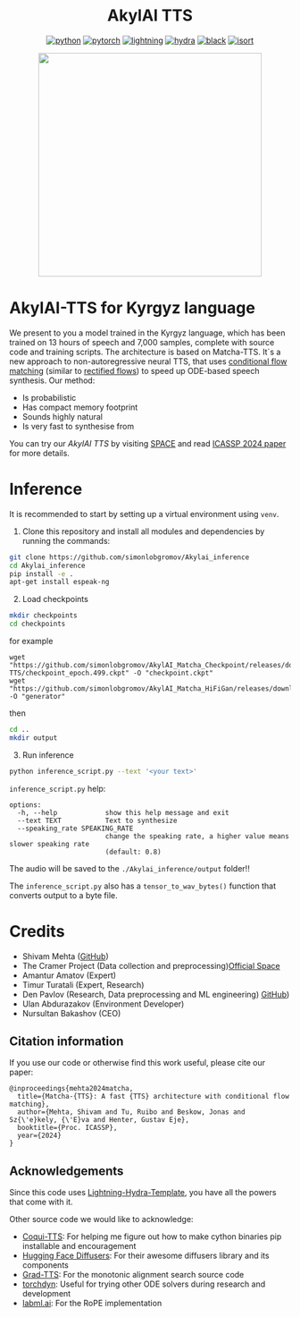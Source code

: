 <div align="center">



# AkylAI TTS


[![python](https://img.shields.io/badge/-Python_3.10-blue?logo=python&logoColor=white)](https://www.python.org/downloads/release/python-3100/)
[![pytorch](https://img.shields.io/badge/PyTorch_2.0+-ee4c2c?logo=pytorch&logoColor=white)](https://pytorch.org/get-started/locally/)
[![lightning](https://img.shields.io/badge/-Lightning_2.0+-792ee5?logo=pytorchlightning&logoColor=white)](https://pytorchlightning.ai/)
[![hydra](https://img.shields.io/badge/Config-Hydra_1.3-89b8cd)](https://hydra.cc/)
[![black](https://img.shields.io/badge/Code%20Style-Black-black.svg?labelColor=gray)](https://black.readthedocs.io/en/stable/)
[![isort](https://img.shields.io/badge/%20imports-isort-%231674b1?style=flat&labelColor=ef8336)](https://pycqa.github.io/isort/)

<p style="text-align: center;">
  <img src="https://github.com/simonlobgromov/Matcha-TTS/blob/main/photo_2024-04-07_15-59-52.png" height="400"/>
</p>

</div>



# AkylAI-TTS for Kyrgyz language

We present to you a model trained in the Kyrgyz language, which has been trained on 13 hours of speech and 7,000 samples, complete with source code and training scripts. The architecture is based on Matcha-TTS.
It`s a new approach to non-autoregressive neural TTS, that uses [conditional flow matching](https://arxiv.org/abs/2210.02747) (similar to [rectified flows](https://arxiv.org/abs/2209.03003)) to speed up ODE-based speech synthesis. Our method:

- Is probabilistic
- Has compact memory footprint
- Sounds highly natural
- Is very fast to synthesise from

You can try our *AkylAI TTS* by visiting [SPACE](https://huggingface.co/spaces/the-cramer-project/akylai-tts-mini) and read [ICASSP 2024 paper](https://arxiv.org/abs/2309.03199) for more details.

# Inference

It is recommended to start by setting up a virtual environment using `venv`.

1. Clone this repository and install all modules and dependencies by running the commands:

```bash
git clone https://github.com/simonlobgromov/Akylai_inference
cd Akylai_inference
pip install -e .
apt-get install espeak-ng
```
2. Load checkpoints

```bash
mkdir checkpoints
cd checkpoints
```

for example
```
wget "https://github.com/simonlobgromov/AkylAI_Matcha_Checkpoint/releases/download/Matcha-TTS/checkpoint_epoch.499.ckpt" -O "checkpoint.ckpt"
wget "https://github.com/simonlobgromov/AkylAI_Matcha_HiFiGan/releases/download/Generator/generator_v1" -O "generator"
```

then

```bash
cd ..
mkdir output
```

3. Run inference

```bash
python inference_script.py --text '<your text>'
```
`inference_script.py` help:

```
options:
  -h, --help            show this help message and exit
  --text TEXT           Text to synthesize
  --speaking_rate SPEAKING_RATE
                        change the speaking rate, a higher value means slower speaking rate
                        (default: 0.8)
```

The audio will be saved to the `./Akylai_inference/output` folder!!

The `inference_script.py` also has a `tensor_to_wav_bytes()` function that converts output to a byte file.









# Credits


- Shivam Mehta ([GitHub](https://github.com/shivammehta25))
- The Cramer Project (Data collection and preprocessing)[Official Space](https://thecramer.com/)
- Amantur Amatov (Expert)
- Timur Turatali (Expert, Research)
- Den Pavlov (Research, Data preprocessing and ML engineering) [GitHub](https://github.com/simonlobgromov/Matcha-TTS))
- Ulan Abdurazakov (Environment Developer)
- Nursultan Bakashov (CEO)

## Citation information

If you use our code or otherwise find this work useful, please cite our paper:

```text
@inproceedings{mehta2024matcha,
  title={Matcha-{TTS}: A fast {TTS} architecture with conditional flow matching},
  author={Mehta, Shivam and Tu, Ruibo and Beskow, Jonas and Sz{\'e}kely, {\'E}va and Henter, Gustav Eje},
  booktitle={Proc. ICASSP},
  year={2024}
}
```

## Acknowledgements

Since this code uses [Lightning-Hydra-Template](https://github.com/ashleve/lightning-hydra-template), you have all the powers that come with it.

Other source code we would like to acknowledge:

- [Coqui-TTS](https://github.com/coqui-ai/TTS/tree/dev): For helping me figure out how to make cython binaries pip installable and encouragement
- [Hugging Face Diffusers](https://huggingface.co/): For their awesome diffusers library and its components
- [Grad-TTS](https://github.com/huawei-noah/Speech-Backbones/tree/main/Grad-TTS): For the monotonic alignment search source code
- [torchdyn](https://github.com/DiffEqML/torchdyn): Useful for trying other ODE solvers during research and development
- [labml.ai](https://nn.labml.ai/transformers/rope/index.html): For the RoPE implementation

